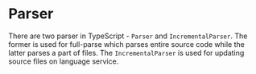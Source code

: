 # Parser

There are two parser in TypeScript - `Parser` and `IncrementalParser`. The former is used for full-parse which parses entire source code while the latter parses a part of files. The `IncrementalParser` is used for updating source files on language service.